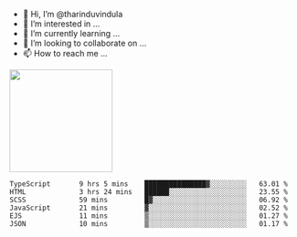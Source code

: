 - 👋 Hi, I’m @tharinduvindula
- 👀 I’m interested in ...
- 🌱 I’m currently learning ...
- 💞️ I’m looking to collaborate on ...
- 📫 How to reach me ...

<!---
tharinduvindula/tharinduvindula is a ✨ special ✨ repository because its `README.md` (this file) appears on your GitHub profile.
You can click the Preview link to take a look at your changes.
--->

<img height="180em" src="https://github-readme-stats.vercel.app/api?username=tharinduvindula&show_icons=true&hide_border=false&&count_private=true&include_all_commits=true" />


<!--START_SECTION:waka-->

```text
TypeScript       9 hrs 5 mins    ███████████████▓░░░░░░░░░   63.01 %
HTML             3 hrs 24 mins   ██████░░░░░░░░░░░░░░░░░░░   23.55 %
SCSS             59 mins         █▓░░░░░░░░░░░░░░░░░░░░░░░   06.92 %
JavaScript       21 mins         ▓░░░░░░░░░░░░░░░░░░░░░░░░   02.52 %
EJS              11 mins         ▒░░░░░░░░░░░░░░░░░░░░░░░░   01.27 %
JSON             10 mins         ▒░░░░░░░░░░░░░░░░░░░░░░░░   01.17 %
```

<!--END_SECTION:waka-->
